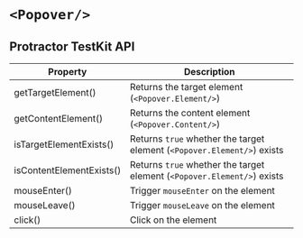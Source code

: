 <!--
  TODO: remove this file when `<AutoTestKit/>` will work properly with `<Popover/>`
  -->

# `<Popover/>`

## Protractor TestKit API

| Property | Description |
| -------- | ----------- |
| getTargetElement() | Returns the target element (`<Popover.Element/>`) |
| getContentElement() | Returns the content element (`<Popover.Content/>`) |
| isTargetElementExists() | Returns `true` whether the target element (`<Popover.Element/>`) exists |
| isContentElementExists() | Returns `true` whether the target element (`<Popover.Element/>`) exists |
| mouseEnter() | Trigger `mouseEnter` on the element |
| mouseLeave() | Trigger `mouseLeave` on the element |
| click() | Click on the element |

